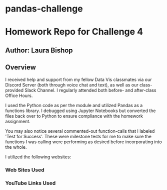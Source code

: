 # pandas-challenge
# Homework Repo for Challenge 4

## Author: Laura Bishop

## Overview

I received help and support from my fellow Data Vis classmates via our Discord Server (both through voice chat and text), as well as our class-provided Slack Channel.  I regularly attended both before- and after-class Office Hours.  

I used the Python code as per the module and utilized Pandas as a functions library. I debugged using Jupyter Notebooks but converted the files back over to Python to ensure compliance with the homework assignment.

You may also notice several commented-out function-calls that I labeled 'Test for Success'. These were milestone tests for me to make sure the functions I was calling were performing as desired before incorporating into the whole.

I utilized the following websites:

### Web Sites Used

### YouTube Links Used